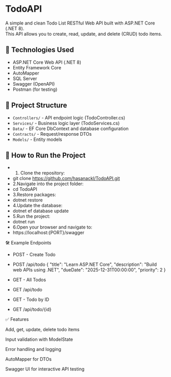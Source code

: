 # TodoAPI

A simple and clean Todo List RESTful Web API built with ASP.NET Core (.NET 8).  
This API allows you to create, read, update, and delete (CRUD) todo items.

## 🔧 Technologies Used

- ASP.NET Core Web API (.NET 8)
- Entity Framework Core
- AutoMapper
- SQL Server
- Swagger (OpenAPI)
- Postman (for testing)

## 📁 Project Structure

- `Controllers/` - API endpoint logic (TodoController.cs)
- `Services/` - Business logic layer (TodoServices.cs)
- `Data/` - EF Core DbContext and database configuration
- `Contracts/` - Request/response DTOs
- `Models/` - Entity models

## 🚀 How to Run the Project

- 1. Clone the repository:
- git clone https://github.com/hasanackl/TodoAPI.git
- 2.Navigate into the project folder:
- cd TodoAPI
- 3.Restore packages:
- dotnet restore
- 4.Update the database:
- dotnet ef database update
- 5.Run the project:
- dotnet run
- 6.Open your browser and navigate to:
- https://localhost:{PORT}/swagger

🛠 Example Endpoints

- POST - Create Todo

- POST /api/todo
{
  "title": "Learn ASP.NET Core",
  "description": "Build web APIs using .NET",
  "dueDate": "2025-12-31T00:00:00",
  "priority": 2
}

- GET - All Todos
- GET /api/todo

- GET - Todo by ID
- GET /api/todo/{id}


✅ Features

Add, get, update, delete todo items

Input validation with ModelState

Error handling and logging

AutoMapper for DTOs

Swagger UI for interactive API testing

